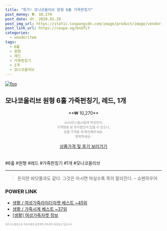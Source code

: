 ```yaml
--- 
title: "특가! 모나코올리브 원형 6홀 가죽펀칭기" 
post_money: ₩. 10,270 
post_date: dt. 2020.01.29 
post_img_url: https://static.coupangcdn.com/image/product/image/vendoritem/2019/05/02/4102164145/9243eb68-1b0e-42ad-a38c-e1b1aefd5bb1.jpg 
post_link_url: https://coupa.ng/bnGfLY 
categories: 
  - vendoritem 
tags: 
  - 6홀 
  - 원형 
  - 레드 
  - 가죽펀칭기 
  - 1개 
  - 모나코올리브 
--- 
```

[![foo](https://static.coupangcdn.com/image/product/image/vendoritem/2019/05/02/4102164145/9243eb68-1b0e-42ad-a38c-e1b1aefd5bb1.jpg)](https://coupa.ng/bnGfLY) 

## 모나코올리브 원형 6홀 가죽펀칭기, 레드, 1개 
<p style="text-align: center;">**₩ 10,270**</p> 
<p style="text-align: center;"><span style="color: #898c8f; font-family: Georgia,Times,serif; font-size: 0.75em;">2020년01월29일에 작성되어, <br>가격변동 및 추가할인이 있을 수 있으니,<br> 상품 가격을 꼭!확인해주세요.<br>행복하세요~</span> 
</p>	 
<div markdown="0" style="text-align: center;"><a href="https://coupa.ng/bnGfLY" class="btn btn--success">상품가격 및 후기 보러가기</a></div> 
<br><br> 
  #6홀 #원형 #레드 #가죽펀칭기 #1개 #모나코올리브 
<hr> 

> 돈이란 바닷물과도 같다. 그것은 마시면 마실수록 목이 말라진다. – 쇼펜하우어 


### POWER LINK

* <a href="https://blog.naver.com/santokki14/221776379091" target="_blank">생활 / 여성가죽라이더자켓 베스트 ~45위</a>
* <a href="https://blog.naver.com/santokki14/221788357250" target="_blank">생활 / 가죽시계 베스트 ~37위</a>
* <a href="https://blog.naver.com/santokki14/221770941136" target="_blank"> [생활] 여성가죽자켓 정보 </a>

<span style="color: #898c8f; font-family: Georgia,Times,serif; font-size: 0.55em;">파트너스활동으로 작성자에게 일정액의 커미션이 제공될수 있습니다.</span> 
